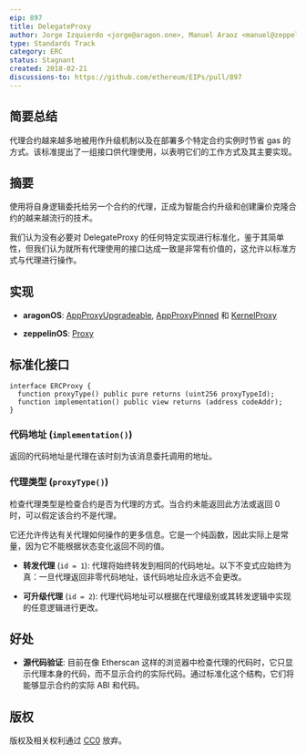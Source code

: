 ```yaml
---
eip: 897
title: DelegateProxy
author: Jorge Izquierdo <jorge@aragon.one>, Manuel Araoz <manuel@zeppelin.solutions>
type: Standards Track
category: ERC
status: Stagnant
created: 2018-02-21
discussions-to: https://github.com/ethereum/EIPs/pull/897
---
```


## 简要总结
代理合约越来越多地被用作升级机制以及在部署多个特定合约实例时节省 gas 的方式。该标准提出了一组接口供代理使用，以表明它们的工作方式及其主要实现。

## 摘要
使用将自身逻辑委托给另一个合约的代理，正成为智能合约升级和创建廉价克隆合约的越来越流行的技术。

我们认为没有必要对 DelegateProxy 的任何特定实现进行标准化，鉴于其简单性，但我们认为就所有代理使用的接口达成一致是非常有价值的，这允许以标准方式与代理进行操作。

## 实现

- **aragonOS**: [AppProxyUpgradeable](https://github.com/aragon/aragonOS/blob/master/contracts/apps/AppProxyUpgradeable.sol), [AppProxyPinned](https://github.com/aragon/aragonOS/blob/master/contracts/apps/AppProxyPinned.sol) 和 [KernelProxy](https://github.com/aragon/aragonOS/blob/master/contracts/kernel/KernelProxy.sol)

- **zeppelinOS**: [Proxy](https://github.com/zeppelinos/labs/blob/2da9e859db81a61f2449d188e7193788ca721c65/upgradeability_ownership/contracts/Proxy.sol)

## 标准化接口

```solidity
interface ERCProxy {
  function proxyType() public pure returns (uint256 proxyTypeId);
  function implementation() public view returns (address codeAddr);
}
```

### 代码地址 (`implementation()`)
返回的代码地址是代理在该时刻为该消息委托调用的地址。

### 代理类型 (`proxyType()`)

检查代理类型是检查合约是否为代理的方式。当合约未能返回此方法或返回 0 时，可以假定该合约不是代理。

它还允许传达有关代理如何操作的更多信息。它是一个纯函数，因此实际上是常量，因为它不能根据状态变化返回不同的值。

- **转发代理** (`id = 1`): 代理将始终转发到相同的代码地址。以下不变式应始终为真：一旦代理返回非零代码地址，该代码地址应永远不会更改。

- **可升级代理** (`id = 2`): 代理代码地址可以根据在代理级别或其转发逻辑中实现的任意逻辑进行更改。

## 好处

- **源代码验证**: 目前在像 Etherscan 这样的浏览器中检查代理的代码时，它只显示代理本身的代码，而不显示合约的实际代码。通过标准化这个结构，它们将能够显示合约的实际 ABI 和代码。

## 版权
版权及相关权利通过 [CC0](../LICENSE.md) 放弃。